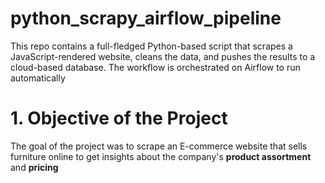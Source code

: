# python_scrapy_airflow_pipeline
This repo contains a full-fledged Python-based script that scrapes a JavaScript-rendered website, cleans the data, and pushes the results to a cloud-based database. The workflow is orchestrated on Airflow to run automatically

# 1. Objective of the Project
The goal of the project was to scrape an E-commerce website that sells furniture online to get insights about the company's **product assortment** and **pricing**
